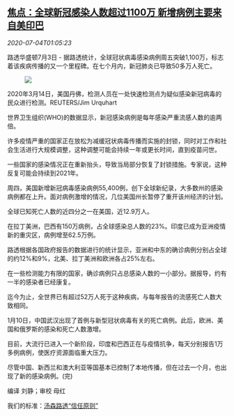 <!--1593825794000-->
[焦点：全球新冠感染人数超过1100万 新增病例主要来自美印巴](https://cn.reuters.com/article/global-covid-infection-us-au-0704-idCNKBS24500W)
------

<div><i>2020-07-04T01:05:23</i></div><div class="StandardArticleBody_body"><p>路透华盛顿7月3日 - 据路透统计，全球冠状病毒感染病例周五突破1,100万，标志着该疾病传播的又一个里程碑。在七个月内，新冠肺炎已导致50多万人死亡。 </p><div class="PrimaryAsset_container"><div class="Image_container" tabindex="-1"><figure class="Image_zoom" style="padding-bottom:"><div class="LazyImage_container LazyImage_dark" style="background-image:none"><img src="//s3.reutersmedia.net/resources/r/?m=02&amp;d=20200704&amp;t=2&amp;i=1524601034&amp;r=LYNXMPEG6300O&amp;w=600" aria-label="2020年3月14日，美国丹佛，检测人员在一处快速检测点为疑似感染新冠病毒的民众进行检测。REUTERS/Jim Urquhart"/><div class="LazyImage_image LazyImage_fallback" style="background-image:url(//s3.reutersmedia.net/resources/r/?m=02&amp;d=20200704&amp;t=2&amp;i=1524601034&amp;r=LYNXMPEG6300O&amp;w=600);background-position:center center;background-color:inherit"></div></div><div class="Image_expand-button" aria-label="Expand Image Slideshow" role="button" tabindex="0"></div></figure><figcaption><div class="Image_caption"><span>2020年3月14日，美国丹佛，检测人员在一处快速检测点为疑似感染新冠病毒的民众进行检测。REUTERS/Jim Urquhart</span></div></figcaption></div></div><p>世界卫生组织(WHO)的数据显示，新冠感染病例是每年感染严重流感人数的逾两倍。 </p><p>许多疫情严重的国家正在放松为减缓冠状病毒传播而实施的封锁，同时对工作和社会生活进行大规模调整，这种调整可能会持续一年或更长时间，直到疫苗问世。 </p><p>一些国家的感染情况正在重新抬头，导致当局部分恢复了封锁措施。专家说，这种反复可能会持续到2021年。 </p><p>周四，美国新增新冠病毒感染病例55,400例，创下全球新纪录，大多数州的感染病例都在上升。面对病例激增的情况，几位美国州长暂停了重开该州经济的计划。 </p><p>全球已知死亡人数的近四分之一在美国，近12.9万人。 </p><p>在拉丁美洲，巴西有150万病例，占全球感染总人数的23%。印度已成为亚洲疫情新的重灾区，病例增至62.5万例。 </p><p>路透根据各国政府报告的数据进行的统计显示，亚洲和中东的确诊病例分别占全球的约12%和9%，北美、拉丁美洲和欧洲各占25%左右。 </p><p>在一些检测能力有限的国家，确诊病例只占总感染人数的一小部分。据报导，约有一半的感染者已经康复。 </p><p>迄今为止，全世界已有超过52万人死于这种疾病，与每年报告的流感死亡人数大致相同。 </p><p>1月10日，中国武汉出现了首例与新型冠状病毒有关的死亡病例。此后，欧洲、美国和俄罗斯的感染和死亡人数激增。 </p><p>目前，大流行已进入一个新阶段，印度和巴西正在与疫情抗争，每天分别报告1万多例病例，使医疗资源面临重大压力。 </p><p>尽管中国、新西兰和澳大利亚等国基本已控制了本地传播，但在过去一个月，也出现了新的感染病例。(完) </p><div class="Attribution_container"><div class="Attribution_attribution"><p class="Attribution_content">编译 刘静；审校 母红 </p></div></div><div class="StandardArticleBody_trustBadgeContainer"><span class="StandardArticleBody_trustBadgeTitle">我们的标准：</span><span class="trustBadgeUrl"><a href="https://www.thomsonreuters.cn/content/dam/openweb/documents/pdf/china/brochures/about-us-1.pdf">汤森路透“信任原则”</a></span></div></div>

